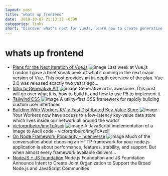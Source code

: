 ```yaml
---
layout: post
title: "whats up frontend"
date:  2018-10-07 21:13:33 +0300
categories: links
short: "Discover what's next for VueJs, learn how to create generative art. Tailwind - interesting css framework for rapod prototyping, sorta like tachyons.css, I guess. Express is the most popular framework in Nodejs, no surprise there. To JS foundations could create a new joined one."
---
```


# whats up frontend

- [Plans for the Next Iteration of Vue.js](https://medium.com/the-vue-point/plans-for-the-next-iteration-of-vue-js-777ffea6fabf) ![image](https://cdn-images-1.medium.com/max/1200/1*vFC8tDUGLlXIiqT7ymf3xg.png) Last week at Vue.js London I gave a brief sneak peek of what’s coming in the next major version of Vue. This post provides an in-depth overview of the plan. Vue 2.0 was released exactly two years ago…
- [Intro to Generative Art](https://dev.to/aspittel/intro-to-generative-art-2hi7) ![image](https://res.cloudinary.com/practicaldev/image/fetch/s--qxb9rzpi--/c_limit%2Cf_auto%2Cfl_progressive%2Cq_auto%2Cw_880/https://upload.wikimedia.org/wikipedia/commons/a/a7/Mandelbrot_set_image.png) Generative art is awesome. This post will go over what it is, how to build it, and how to use P5 to implement it.
- [Tailwind CSS](https://tailwindcss.com) ![image](https://tailwindcss.com/img/twitter-large-card.png) A utility-first CSS framework for rapidly building custom user interfaces.
- [Building With Workers KV, a Fast Distributed Key-Value Store](https://blog.cloudflare.com/building-with-workers-kv) ![image](https://blog.cloudflare.com/content/images/2018/09/client-v-server-v-worker@2x.png) Your Workers now have access to a low-latency key-value data store which lives inside our network all around the world!
- [victorqribeiro/imgToAscii](https://github.com/victorqribeiro/imgToAscii) ![image](https://avatars2.githubusercontent.com/u/3822139?s=400&v=4) A JavaScript implementation of a image to Ascii code - victorqribeiro/imgToAscii
- [On Node Framework Popularity – hueniverse](https://hueniverse.com/on-node-framework-popularity-355fbde5cbe4?gi=b7c7085a1fbf) ![image](https://cdn-images-1.medium.com/max/1200/1*_KDp-aYgowo9A7GQ0zrt1A.png) Much of the conversation about choosing an HTTP framework for your node.js application is about performance, features, stability, and support. But when almost every framework available delivers…
- [NodeJS + JS foundation](https://www.linuxfoundation.org/news/2018/10/node-js-foundation-and-js-foundation-announce-intent-to-create-joint-organization-to-support-the-broad-node-js-and-javascript-communities/) Node.js Foundation and JS Foundation Announce Intent to Create Joint Organization to Support the Broad Node.js and JavaScript Communities
